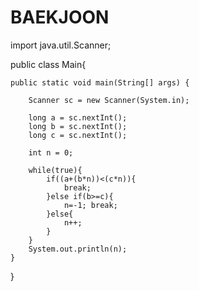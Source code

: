 # BAEKJOON

import java.util.Scanner;

public class Main{

	public static void main(String[] args) {
		
		Scanner sc = new Scanner(System.in);
		
		long a = sc.nextInt();
		long b = sc.nextInt();
		long c = sc.nextInt();
		
		int n = 0;
		
		while(true){
			if((a+(b*n))<(c*n)){
				break;
			}else if(b>=c){
				n=-1; break;
			}else{
				n++;
			}
		}
		System.out.println(n);
	}
}
